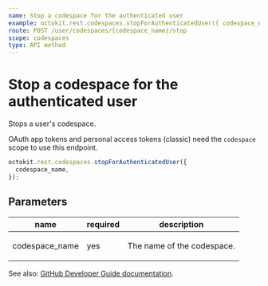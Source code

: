 ```yaml
---
name: Stop a codespace for the authenticated user
example: octokit.rest.codespaces.stopForAuthenticatedUser({ codespace_name })
route: POST /user/codespaces/{codespace_name}/stop
scope: codespaces
type: API method
---
```


# Stop a codespace for the authenticated user

Stops a user's codespace.

OAuth app tokens and personal access tokens (classic) need the `codespace` scope to use this endpoint.

```js
octokit.rest.codespaces.stopForAuthenticatedUser({
  codespace_name,
});
```

## Parameters

<table>
  <thead>
    <tr>
      <th>name</th>
      <th>required</th>
      <th>description</th>
    </tr>
  </thead>
  <tbody>
    <tr><td>codespace_name</td><td>yes</td><td>

The name of the codespace.

</td></tr>
  </tbody>
</table>

See also: [GitHub Developer Guide documentation](https://docs.github.com/rest/codespaces/codespaces#stop-a-codespace-for-the-authenticated-user).
